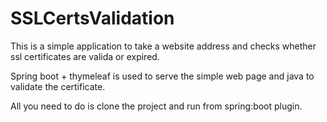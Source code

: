 # SSLCertsValidation

This is a simple application to take a website address and checks whether ssl certificates are valida or expired.

Spring boot + thymeleaf is used to serve the simple web page and java to validate the certificate.

All you need to do is clone the project and run from spring:boot plugin.